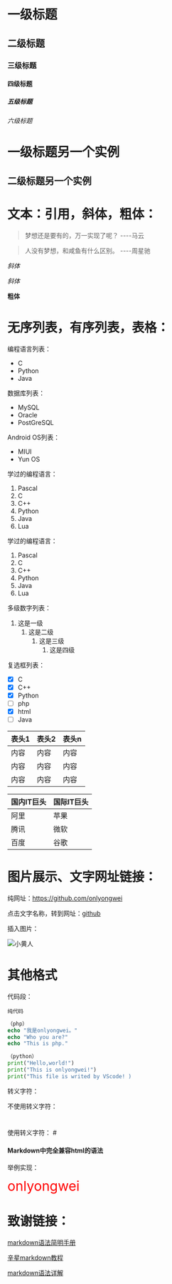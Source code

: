 # 一级标题
## 二级标题
### 三级标题
#### 四级标题
##### 五级标题
###### 六级标题


一级标题另一个实例
=
二级标题另一个实例
-

# 文本：引用，斜体，粗体：
> 梦想还是要有的，万一实现了呢？ ----马云

> 人没有梦想，和咸鱼有什么区别。 ----周星驰

*斜体*

_斜体_

**粗体**

# 无序列表，有序列表，表格：
编程语言列表：
* C
* Python
* Java

数据库列表：
+ MySQL
+ Oracle
+ PostGreSQL

Android OS列表：
- MIUI
- Yun OS

学过的编程语言：

1. Pascal
2. C
3. C++
4. Python
5. Java
6. Lua

学过的编程语言：

1. Pascal
2. C
3. C++
4. Python
5. Java
6. Lua


多级数字列表：
1. 这是一级
    1. 这是二级
        1. 这是三级
            1. 这是四级

复选框列表：
- [x] C
- [x] C++
- [x] Python
- [ ] php
- [x] html
- [ ] Java

| 表头1  | 表头2  | 表头n  |
| ---- | ---- | ---- |
| 内容   | 内容   | 内容   |
| 内容   | 内容   | 内容   |
| 内容   | 内容   | 内容   |

| 国内IT巨头 | 国际IT巨头 |
| ------ | ------ |
| 阿里     | 苹果     |
| 腾讯     | 微软     |
| 百度     | 谷歌     |

# 图片展示、文字网址链接：
纯网址：<https://github.com/onlyongwei>

点击文字名称，转到网址：[github](https://github.com/onlyongwei)

插入图片：

![小黄人](https://raw.githubusercontent.com/onlyongwei/ImageHost/master/image/小黄人.png)

# 其他格式
代码段：

```
纯代码
```

```php
（php）
echo "我是onlyongwei。"
echo "Who you are?"
echo "This is php."
```

```python
（python）
print("Hello,world!")
print("This is onlyongwei!")
print("This file is writed by VScode! )
```

转义字符：

不使用转义字符：
#

使用转义字符：
\#

#### Markdown中完全兼容html的语法
举例实现：

<span style="color:red;font-size:30px">
onlyongwei
</span>

# 致谢链接：
[markdown语法简明手册](https://github.com/gnipbao/markdown-handbook)
  
[辛星markdown教程](http://www.xinxingjiaocheng.com/online/item/61)
  
[markdown语法详解](http://www.ituring.com.cn/article/504)
